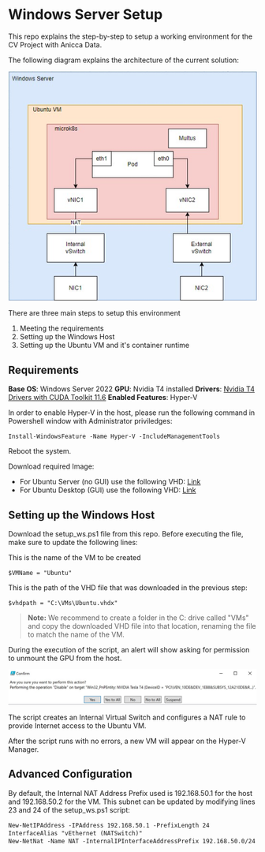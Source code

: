 # Windows Server Setup

This repo explains the step-by-step to setup a working environment for the CV Project with Anicca Data.

The following diagram explains the architecture of the current solution:


![High Level Architecture](images/architecture.jpg)

There are three main steps to setup this environment

1. Meeting the requirements
2. Setting up the Windows Host
3. Setting up the Ubuntu VM and it's container runtime

## Requirements

**Base OS**: Windows Server 2022
**GPU**: Nvidia T4 installed
**Drivers**: [Nvidia T4 Drivers with CUDA Toolkit 11.6](https://www.nvidia.com/Download/driverResults.aspx/188600/en-us/)
**Enabled Features**: Hyper-V

In order to enable Hyper-V in the host, please run the following command in Powershell window with Administrator priviledges:
	
    Install-WindowsFeature -Name Hyper-V -IncludeManagementTools
Reboot the system.

Download required Image:

 - For Ubuntu Server (no GUI) use the following VHD:  [Link](https://aniccaautomation.blob.core.windows.net/vhd/UbuntuSrv.vhdx)
 - For Ubuntu Desktop (GUI) use the following VHD: [Link](https://aniccaautomation.blob.core.windows.net/vhd/UbuntuTemplate.vhdx)

## Setting up the Windows Host

Download the setup_ws.ps1 file from this repo.
Before executing the file, make sure to update the following lines:

This is the name of the VM to be created

    $VMName = "Ubuntu"

This is the path of the VHD file that was downloaded in the previous step:

    $vhdpath = "C:\VMs\Ubuntu.vhdx"

> **Note:** We recommend to create a folder in the C: drive called "VMs" and copy the downloaded VHD file into that location, renaming the file to match the name of the VM.

During the execution of the script, an alert will show asking for permission to unmount the GPU from the host.

![enter image description here](images/GPU%20Warning.jpg)

The script creates an Internal Virtual Switch and configures a NAT rule to provide Internet access to the Ubuntu VM. 

After the script runs with no errors, a new VM will appear on the Hyper-V Manager.


## Advanced Configuration

By default, the Internal NAT Address Prefix used is 192.168.50.1 for the host and 192.168.50.2 for the VM. This subnet can be updated by modifying lines 23 and 24 of  the setup_ws.ps1 script:

    New-NetIPAddress -IPAddress 192.168.50.1 -PrefixLength 24 InterfaceAlias "vEthernet (NATSwitch)"
    New-NetNat -Name NAT -InternalIPInterfaceAddressPrefix 192.168.50.0/24
